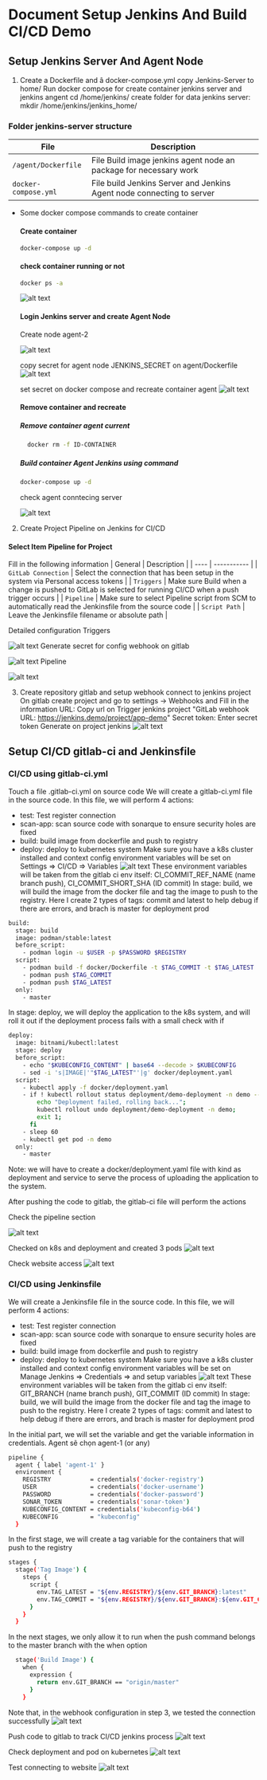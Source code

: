 # Document Setup Jenkins And Build CI/CD Demo
## Setup Jenkins Server And Agent Node
1. Create a Dockerfile  and â docker-compose.yml
 copy Jenkins-Server to home/
 Run docker compose for create container jenkins server and jenkins angent
 cd /home/jenkins/
 create folder for data jenkins server: mkdir /home/jenkins/jenkins_home/
### Folder jenkins-server structure

| File | Description |
| ---- | ----------- |
| `/agent/Dockerfile` | File Build image jenkins agent node an package for necessary work |
| `docker-compose.yml` | File build Jenkins Server and Jenkins Agent node connecting to server |

* Some docker compose commands to create container
    #### Create container
    ```bash
    docker-compose up -d
    ```
    #### check container running or not
    ```bash
    docker ps -a
    ```
    ![alt text](image/image.png)

    #### Login Jenkins server and create Agent Node
    Create node agent-2
  
    ![alt text](image/image-1.png)
  
    copy secret for agent node JENKINS_SECRET on agent/Dockerfile
    ![alt text](image/image-2.png)
  
    set secret on docker compose and recreate container agent
    ![alt text](image/image-3.png)
  
    #### Remove container and recreate
    ##### Remove container agent current
    ```bash
      docker rm -f ID-CONTAINER
    ```
    ##### Build container Agent Jenkins using command
    ```bash
    docker-compose up -d
    ```
    check agent conntecing server
  
    ![alt text](image/image-4.png)

2. Create Project Pipeline on Jenkins for CI/CD
#### Select Item  Pipeline for Project
Fill in the following information
| General | Description |
| ---- | ----------- |
| `GitLab Connection` | Select the connection that has been setup in the system via Personal access tokens |
| `Triggers` | Make sure Build when a change is pushed to GitLab is selected for running CI/CD when a push trigger occurs |
| `Pipeline` | Make sure to select Pipeline script from SCM to automatically read the Jenkinsfile from the source code |
| `Script Path` | Leave the Jenkinsfile filename or absolute path |

Detailed configuration
Triggers

![alt text](image/Triggers.png)
Generate secret for config webhook on gitlab

![alt text](image/secret.png)
Pipeline

![alt text](image/Pipeline.png)

3. Create repository gitlab and setup webhook connect to jenkins project
On gitlab create project and go to settings -> Webhooks and Fill in the information
URL: Copy url on Trigger jenkins project "GitLab webhook URL: https://jenkins.demo/project/app-demo"
Secret token: Enter secret token Generate on project jenkins
![alt text](image/webhook.png)

## Setup CI/CD gitlab-ci and Jenkinsfile
### CI/CD using gitlab-ci.yml
Touch a file .gitlab-ci.yml on source code
We will create a gitlab-ci.yml file in the source code.
In this file, we will perform 4 actions: 
  - test: Test register connection
  - scan-app: scan source code with sonarque to ensure security holes are fixed
  - build: build image from dockerfile and push to registry
  - deploy: deploy to kubernetes system
Make sure you have a k8s cluster installed and context config
environment variables will be set on Settings => CI/CD => Variables
![alt text](image/ENV.png)
These environment variables will be taken from the gitlab ci env itself: CI_COMMIT_REF_NAME (name branch push), CI_COMMIT_SHORT_SHA (ID commit)
In stage: build, we will build the image from the docker file and tag the image to push to the registry. Here I create 2 types of tags: commit and latest to help debug if there are errors, and brach is master for deployment prod

  ```bash
  build:
    stage: build
    image: podman/stable:latest
    before_script:
      - podman login -u $USER -p $PASSWORD $REGISTRY
    script:
      - podman build -f docker/Dockerfile -t $TAG_COMMIT -t $TAG_LATEST .
      - podman push $TAG_COMMIT
      - podman push $TAG_LATEST
    only:
      - master
  ```
In stage: deploy, we will deploy the application to the k8s system, and will roll it out if the deployment process fails with a small check with if

  ```bash
  deploy:
    image: bitnami/kubectl:latest
    stage: deploy
    before_script:
      - echo "$KUBECONFIG_CONTENT" | base64 --decode > $KUBECONFIG
      - sed -i 's|IMAGE|'"$TAG_LATEST"'|g' docker/deployment.yaml
    script:
      - kubectl apply -f docker/deployment.yaml
      - if ! kubectl rollout status deployment/demo-deployment -n demo --timeout=60s; then
          echo "Deployment failed, rolling back..."; 
          kubectl rollout undo deployment/demo-deployment -n demo; 
          exit 1;
        fi
      - sleep 60
      - kubectl get pod -n demo
    only:
      - master
  ```

Note: we will have to create a docker/deployment.yaml file with kind as deployment and service to serve the process of uploading the application to the system.

After pushing the code to gitlab, the gitlab-ci file will perform the actions

Check the pipeline section

![alt text](image/pipeline-ci.png)

Checked on k8s and deployment and created 3 pods
![alt text](image/deployment.png)

Check website access
![alt text](image/web.png)

### CI/CD using Jenkinsfile
We will create a Jenkinsfile file in the source code.
In this file, we will perform 4 actions: 
  - test: Test register connection
  - scan-app: scan source code with sonarque to ensure security holes are fixed
  - build: build image from dockerfile and push to registry
  - deploy: deploy to kubernetes system
Make sure you have a k8s cluster installed and context config
environment variables will be set on Manage Jenkins => Credentials => and setup variables
![alt text](image/jenkinenv.png)
These environment variables will be taken from the gitlab ci env itself: GIT_BRANCH (name branch push), GIT_COMMIT (ID commit)
In stage: build, we will build the image from the docker file and tag the image to push to the registry. Here I create 2 types of tags: commit and latest to help debug if there are errors, and brach is master for deployment prod

In the initial part, we will set the variable and get the variable information in credentials. Agent sẽ chọn agent-1 (or any)

  ```bash
  pipeline {
    agent { label 'agent-1' }
    environment {
      REGISTRY           = credentials('docker-registry')
      USER               = credentials('docker-username')
      PASSWORD           = credentials('docker-password')
      SONAR_TOKEN        = credentials('sonar-token')
      KUBECONFIG_CONTENT = credentials('kubeconfig-b64')
      KUBECONFIG         = "kubeconfig"
    }
  ```

In the first stage, we will create a tag variable for the containers that will push to the registry
  ```bash
  stages {
    stage('Tag Image') {
      steps {
        script {
          env.TAG_LATEST = "${env.REGISTRY}/${env.GIT_BRANCH}:latest"
          env.TAG_COMMIT = "${env.REGISTRY}/${env.GIT_BRANCH}:${env.GIT_COMMIT.take(7)}"
        }
      }
    }
  ```
In the next stages, we only allow it to run when the push command belongs to the master branch with the when option
  ```bash
    stage('Build Image') {
      when {
        expression {
          return env.GIT_BRANCH == "origin/master"
        }
      }
  ```

Note that, in the webhook configuration in step 3, we tested the connection successfully
![alt text](image/testwebhook.png)

Push code to gitlab to track CI/CD jenkins process
![alt text](image/jenkinscicd.png)

Check deployment and pod on kubernetes
![alt text](image/jenkinspod.png)

Test connecting to website
![alt text](image/jenkinsweb.png)

